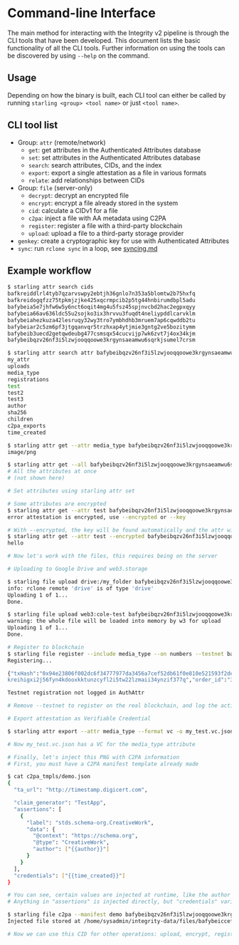 # Command-line Interface

The main method for interacting with the Integrity v2 pipeline is through the CLI tools that have been developed. This document lists the basic functionality of all the CLI tools. Further information on using the tools can be discovered by using `--help` on the command.

## Usage

Depending on how the binary is built, each CLI tool can either be called by running `starling <group> <tool name>` or just `<tool name>`.

## CLI tool list
- Group: `attr` (remote/network)
  - `get`: get attributes in the Authenticated Attributes database
  - `set`: set attributes in the Authenticated Attributes database
  - `search`: search attributes, CIDs, and the index
  - `export`: export a single attestation as a file in various formats
  - `relate`: add relationships between CIDs
- Group: `file` (server-only)
  - `decrypt`: decrypt an encrypted file
  - `encrypt`: encrypt a file already stored in the system
  - `cid`: calculate a CIDv1 for a file
  - `c2pa`: inject a file with AA metadata using C2PA
  - `register`: register a file with a third-party blockchain
  - `upload`: upload a file to a third-party storage provider
- `genkey`: create a cryptographic key for use with Authenticated Attributes
- `sync`: run `rclone sync` in a loop, see [syncing.md](./syncing.md)

## Example workflow

```bash
$ starling attr search cids
bafkreiddlrl4tyb7qzarvswpy2ebtjh36gnlo7n353a5blomtw2b75hxfq
bafkreidogqfzz75tpkmjzjke425xqcrmpcib2p5tg44hnbirumdbpl5adu
bafybeia5e7jhfw6w5y6nct6oqit4mg4u5fsz45spjnvcbd2hac2egpxqyy
bafybeia66av636ldc55u2sojko3ix3hrvvu3fuqdt4neliypddlcarvklm
bafybeiahezkuza42lesruqy32wy3tro7ymbhdhb3mruem7ap6cqwddb2tu
bafybeiar2c5zm6pf3jtgqanvqr5trzhxap4ytjmie3gntg2ve5bozitymm
bafybeib3uecd2getqwdeubg477csmsqx54cucvijp7wk6zvt7j4ox34kjm
bafybeibqzv26nf3i5lzwjooqqoowe3krgynsaeamwu6sqrkjsumel7crsm

$ starling attr search attr bafybeibqzv26nf3i5lzwjooqqoowe3krgynsaeamwu6sqrkjsumel7crsm
my_attr
uploads
media_type
registrations
test
test2
test3
author
sha256
children
c2pa_exports
time_created

$ starling attr get --attr media_type bafybeibqzv26nf3i5lzwjooqqoowe3krgynsaeamwu6sqrkjsumel7crsm
image/png

$ starling attr get --all bafybeibqzv26nf3i5lzwjooqqoowe3krgynsaeamwu6sqrkjsumel7crsm
# All the attributes at once
# (not shown here)

# Set attributes using starling attr set

# Some attributes are encrypted
$ starling attr get --attr test bafybeibqzv26nf3i5lzwjooqqoowe3krgynsaeamwu6sqrkjsumel7crsm
error attestation is encrypted, use --encrypted or --key

# With --encrypted, the key will be found automatically and the attr will be decrypted
$ starling attr get --attr test --encrypted bafybeibqzv26nf3i5lzwjooqqoowe3krgynsaeamwu6sqrkjsumel7crsm
hello

# Now let's work with the files, this requires being on the server

# Uploading to Google Drive and web3.storage

$ starling file upload drive:/my_folder bafybeibqzv26nf3i5lzwjooqqoowe3krgynsaeamwu6sqrkjsumel7crsm
info: rclone remote 'drive' is of type 'drive'
Uploading 1 of 1...
Done.

$ starling file upload web3:cole-test bafybeibqzv26nf3i5lzwjooqqoowe3krgynsaeamwu6sqrkjsumel7crsm
warning: the whole file will be loaded into memory by w3 for upload
Uploading 1 of 1...
Done.

# Register to blockchain
$ starling file register --include media_type --on numbers --testnet bafybeibqzv26nf3i5lzwjooqqoowe3krgynsaeamwu6sqrkjsumel7crsm
Registering...

{"txHash":"0x94e23806f002dc6f34777977da3456a7cef52db61f0e810e521593f2de70cc5a","assetCid":"bafybeibqzv26nf3i5lzwjooqqoowe3krgynsaeamwu6sqrkjsumel7crsm","assetTreeCid":"baf
kreihigxi2j56fyn4kdooxkktunzcyfl2i5tw22lzmaii34ynzif377q","order_id":"38f6321f-2ff5-4b1e-9274-354fc064a754"}

Testnet registration not logged in AuthAttr

# Remove --testnet to register on the real blockchain, and log the action to AuthAttr

# Export attestation as Verifiable Credential

$ starling attr export --attr media_type --format vc -o my_test.vc.json bafybeibqzv26nf3i5lzwjooqqoowe3krgynsaeamwu6sqrkjsumel7crsm

# Now my_test.vc.json has a VC for the media_type attribute

# Finally, let's inject this PNG with C2PA information
# First, you must have a C2PA manifest template already made

$ cat c2pa_tmpls/demo.json
{
  "ta_url": "http://timestamp.digicert.com",

  "claim_generator": "TestApp",
  "assertions": [
    {
      "label": "stds.schema-org.CreativeWork",
      "data": {
        "@context": "https://schema.org",
        "@type": "CreativeWork",
        "author": ["{{author}}"]
      }
    }
  ],
  "credentials": ["{{time_created}}"]
}

# You can see, certain values are injected at runtime, like the author and the time_created
# Anything in "assertions" is injected directly, but "credentials" variables are injected as VCs

$ starling file c2pa --manifest demo bafybeibqzv26nf3i5lzwjooqqoowe3krgynsaeamwu6sqrkjsumel7crsm
Injected file stored at /home/sysadmin/integrity-data/files/bafybeiccef5elff67736o7yx7msp4r3xrkuh3qtcdqp3dzofx3mh6k4ihm

# Now we can use this CID for other operations: upload, encrypt, register, etc.
```
